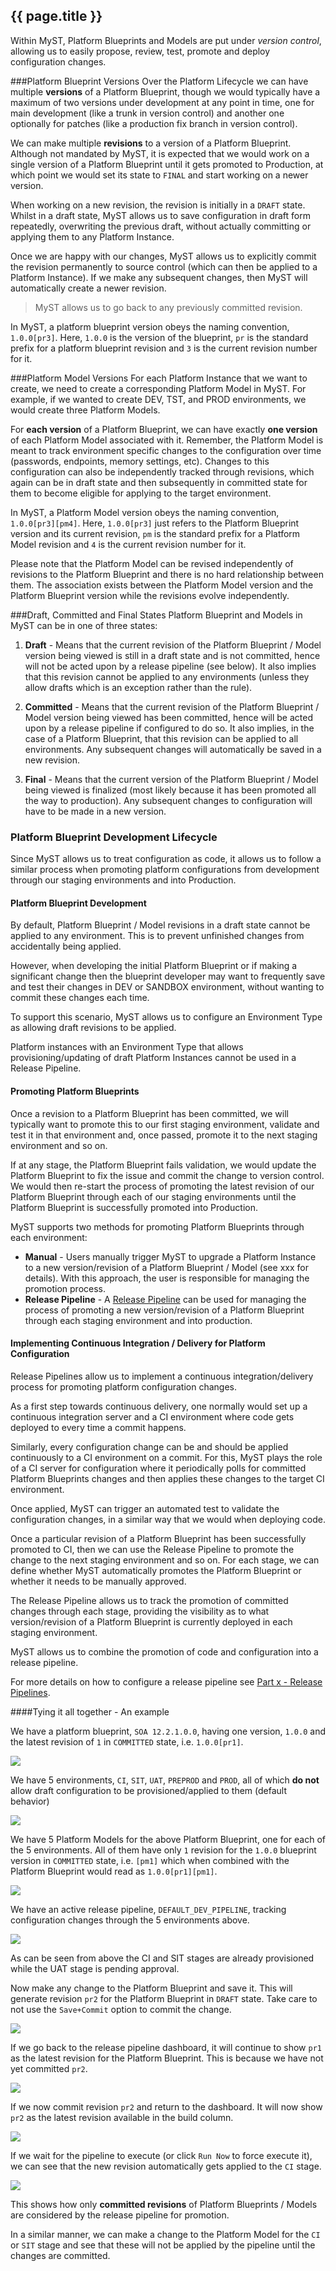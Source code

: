 ## {{ page.title }}

Within MyST, Platform Blueprints and Models are put under *version control*, allowing us to easily propose, review, test, promote and deploy configuration changes. 

###Platform Blueprint Versions
Over the Platform Lifecycle we can have multiple **versions** of a Platform Blueprint, though we would typically have a maximum of two versions under development at any point in time, one for main development (like a trunk in version control) and another one optionally for patches (like a production fix branch in version control).

We can make multiple **revisions** to a version of a Platform Blueprint. Although not mandated by MyST, it is expected that we would work on a single version of a Platform Blueprint until it gets promoted to Production, at which point we would set its state to `FINAL` and start working on a newer version.

When working on a new revision, the revision is initially in a `DRAFT` state. Whilst in a draft state, MyST allows us to save configuration in draft form repeatedly, overwriting the previous draft, without actually committing or applying them to any Platform Instance. 

Once we are happy with our changes, MyST allows us to explicitly commit the revision permanently to source control (which can then be applied to a Platform Instance). If we make any subsequent changes, then MyST will automatically create a newer revision.

> MyST allows us to go back to any previously committed revision.

In MyST, a platform blueprint version obeys the naming convention, `1.0.0[pr3]`. Here, `1.0.0` is the version of the blueprint, `pr` is the standard prefix for a platform blueprint revision and `3` is the current revision number for it.

###Platform Model Versions
For each Platform Instance that we want to create, we need to create a corresponding Platform Model in MyST. For example, if we wanted to create DEV, TST, and PROD environments, we would create three Platform Models.

For **each version** of a Platform Blueprint, we can have exactly **one version** of each Platform Model associated with it. Remember, the Platform Model is meant to track environment specific changes to the configuration over time (passwords, endpoints, memory settings, etc). Changes to this configuration can also be independently tracked through revisions, which again can be in draft state and then subsequently in committed state for them to become eligible for applying to the target environment.

In MyST, a Platform Model version obeys the naming convention, `1.0.0[pr3][pm4]`. Here, `1.0.0[pr3]` just refers to the Platform Blueprint version and its current revision, `pm` is the standard prefix for a Platform Model revision and `4` is the current revision number for it.

Please note that the Platform Model can be revised independently of revisions to the Platform Blueprint and there is no hard relationship between them. The association exists between the Platform Model version and the Platform Blueprint version while the revisions evolve independently.

###Draft, Committed and Final States
Platform Blueprint and Models in MyST can be in one of three states:

1. **Draft** - Means that the current revision of the Platform Blueprint / Model version being viewed is still in a draft state and is not committed, hence will not be acted upon by a release pipeline (see below). It also implies that this revision cannot be applied to any environments (unless they allow drafts which is an exception rather than the rule).

2. **Committed** - Means that the current revision of the Platform Blueprint / Model version being viewed has been committed, hence will be acted upon by a release pipeline if configured to do so. It also implies, in the case of a Platform Blueprint, that this revision can be applied to all environments. Any subsequent changes will automatically be saved in a new revision.

3. **Final** - Means that the current version of the Platform Blueprint / Model being viewed is finalized (most likely because it has been promoted all the way to production). Any subsequent changes to configuration will have to be made in a new version.

### Platform Blueprint Development Lifecycle
Since MyST allows us to treat configuration as code, it allows us to follow a similar process when promoting platform configurations from development through our staging environments and into Production.

####  Platform Blueprint Development
By default, Platform Blueprint / Model revisions in a draft state cannot be applied to any environment. This is to prevent unfinished changes from accidentally being applied. 

However, when developing the initial Platform Blueprint or if making a significant change then the blueprint developer may want to frequently save and test their changes in DEV or SANDBOX environment, without wanting to commit these changes each time.

To support this scenario, MyST allows us to configure an Environment Type as allowing draft revisions to be applied.

Platform instances with an Environment Type that allows provisioning/updating of draft Platform Instances cannot be used in a Release Pipeline.

#### Promoting Platform Blueprints
Once a revision to a Platform Blueprint has been committed, we will typically want to promote this to our first staging environment, validate and test it in that environment and, once passed, promote it to the next staging environment and so on.

If at any stage, the Platform Blueprint fails validation, we would update the Platform Blueprint to fix the issue and commit the change to version control. We would then re-start the process of promoting the latest revision of our Platform Blueprint through each of our staging environments until the Platform Blueprint is successfully promoted into Production.

MyST supports two methods for promoting Platform Blueprints through each environment:
* **Manual** - Users manually trigger MyST to upgrade a Platform Instance to a new version/revision of a Platform Blueprint / Model (see xxx for details). With this approach, the user is responsible for managing the promotion process.
* **Release Pipeline** - A [Release Pipeline](/release/README.md) can be used for managing the process of promoting a new version/revision of a Platform Blueprint through each staging environment and into production.

#### Implementing Continuous Integration / Delivery for Platform Configuration
Release Pipelines allow us to implement a continuous integration/delivery process for promoting platform configuration changes.

As a first step towards continuous delivery, one normally would set up a continuous integration server and a CI environment where code gets deployed to every time a commit happens. 

Similarly, every configuration change can be and should be applied continuously to a CI environment on a commit. For this, MyST plays the role of a CI server for configuration where it periodically polls for committed Platform Blueprints changes and then applies these changes to the target CI environment.

Once applied, MyST can trigger an automated test to validate the configuration changes, in a similar way that we would when deploying code. 

Once a particular revision of a Platform Blueprint has been successfully promoted to CI, then we can use the Release Pipeline to promote the change to the next staging environment and so on. For each stage, we can define whether MyST automatically promotes the Platform Blueprint or whether it needs to be manually approved. 

The Release Pipeline allows us to track the promotion of committed changes through each stage, providing the visibility as to what version/revision of a Platform Blueprint is currently deployed in each staging environment.

MyST allows us to combine the promotion of code and configuration into a release pipeline. 

For more details on how to configure a release pipeline see [Part x - Release Pipelines](tbc).

####Tying it all together - An example

We have a platform blueprint, `SOA 12.2.1.0.0`, having one version, `1.0.0` and the latest revision of `1` in `COMMITTED` state, i.e. `1.0.0[pr1]`.

![](img/example-step1.png)

We have 5 environments, `CI`, `SIT`, `UAT`, `PREPROD` and `PROD`, all of which **do not** allow draft configuration to be provisioned/applied to them (default behavior)

![](img/example-step2.png)

We have 5 Platform Models for the above Platform Blueprint, one for each of the 5 environments. All of them have only `1` revision for the `1.0.0` blueprint version in `COMMITTED` state, i.e. `[pm1]` which when combined with the Platform Blueprint would read as `1.0.0[pr1][pm1]`.

![](img/example-step3.png)

We have an active release pipeline, `DEFAULT_DEV_PIPELINE`, tracking configuration changes through the 5 environments above.

![](img/example-step4.png)

As can be seen from above the CI and SIT stages are already provisioned while the UAT stage is pending approval.

Now make any change to the Platform Blueprint and save it. This will generate revision `pr2` for the Platform Blueprint in `DRAFT` state. Take care to not use the `Save+Commit` option to commit the change.

![](img/example-step5.png)

If we go back to the release pipeline dashboard, it will continue to show `pr1` as the latest revision for the Platform Blueprint. This is because we have not yet committed `pr2`.

![](img/example-step6.png)

If we now commit revision `pr2` and return to the dashboard. It will now show `pr2` as the latest revision available in the build column.

![](img/example-step7.png)

If we wait for the pipeline to execute (or click `Run Now` to force execute it), we can see that the new revision automatically gets applied to the `CI` stage.

![](img/example-step9.png)

This shows how only **committed revisions** of Platform Blueprints / Models are considered by the release pipeline for promotion.

In a similar manner, we can make a change to the Platform Model for the `CI` or `SIT` stage and see that these will not be applied by the pipeline until the changes are committed.



